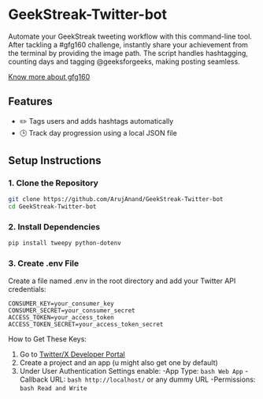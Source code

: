 # GeekStreak-Twitter-bot
Automate your GeekStreak tweeting workflow with this command-line tool. After tackling a #gfg160 challenge, instantly share your achievement from the terminal by providing the image path. The script handles hashtagging, counting days and tagging @geeksforgeeks, making posting seamless.

[Know more about gfg160](https://x.com/geeksforgeeks/status/1857321074993549547)
## Features
- ✏️ Tags users and adds hashtags automatically
- 🕒 Track day progression using a local JSON file

## Setup Instructions
### 1. Clone the Repository
```bash
git clone https://github.com/ArujAnand/GeekStreak-Twitter-bot
cd GeekStreak-Twitter-bot
````
### 2. Install Dependencies
```bash
pip install tweepy python-dotenv
```
### 3. Create .env File
Create a file named .env in the root directory and add your Twitter API credentials:
```basb
CONSUMER_KEY=your_consumer_key
CONSUMER_SECRET=your_consumer_secret
ACCESS_TOKEN=your_access_token
ACCESS_TOKEN_SECRET=your_access_token_secret
```
How to Get These Keys:
1. Go to [Twitter/X Developer Portal](https://developer.x.com/en)
2. Create a project and an app (u might also get one by default)
3. Under User Authentication Settings enable:
   -App Type: ```bash Web App```
   -Callback URL: ```bash http://localhost/``` or any dummy URL
   -Permissions: ```bash Read and Write```
